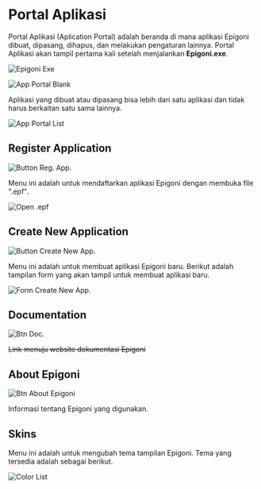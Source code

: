# Portal Aplikasi

Portal Aplikasi (Aplication Portal) adalah beranda di mana aplikasi Epigoni dibuat, dipasang, dihapus, dan melakukan pengaturan lainnya. Portal Aplikasi akan tampil pertama kali setelah menjalankan **Epigoni.exe**.

![Epigoni Exe](/images/epigoniExe.svg)

![App Portal Blank](/images/appPortalArea.svg)

Aplikasi yang dibuat atau dipasang bisa lebih dari satu aplikasi dan tidak harus berkaitan satu sama lainnya.

![App Portal List](/images/appPortalListSample.png)

## Register Application

![Button Reg. App.](/images/btnRegApp.svg)

Menu ini adalah untuk mendaftarkan aplikasi Epigoni dengan membuka file ".epf".

![Open .epf](/images/openEpf.svg)

## Create New Application

![Button Create New App.](/images/btnCreateApp.svg)

Menu ini adalah untuk membuat aplikasi Epigoni baru. Berikut adalah tampilan form yang akan tampil untuk membuat aplikasi baru.

![Form Create New App.](/images/formCreateNewApp.svg)

## Documentation

![Btn Doc.](/images/btnDoc.png)

~~Link menuju website dokumentasi Epigoni~~

## About Epigoni

![Btn About Epigoni](/images/btnAbout.png)

Informasi tentang Epigoni yang digunakan.

## Skins

Menu ini adalah untuk mengubah tema tampilan Epigoni. Tema yang tersedia adalah sebagai berikut.

![Color List](/images/colorList.png)